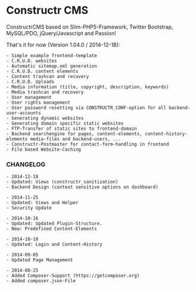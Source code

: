 Constructr CMS
==============

ConstructrCMS based on Slim-PHP5-Framework, Twitter Bootstrap, MySQL/PDO, jQuery/Javascript and Passion!

That's it for now (Version 1.04.0 / 2014-12-18):

	- Simple example frontend-template
	- C.R.U.D. websites
	- Automatic sitemap.xml generation
	- C.R.U.D. content elements
	- Content trashcan and recovery
	- C.R.U.D. Uploads
	- Media information (title, copyright, description, keywords)
	- Media trashcan and recovery
	- User management
	- User rights management
	- User password resetting via CONSTRUCTR_CONF-option for all backend-user-accounts
	- Generating dynamic websites
	- Generating domain specific static websites
	- FTP-Transfer of static sites to frontend-domain
	- Backend searchengine for pages, content-elements, content-history-elements media-files and backend-users, ...
	- Constructr-Postmaster for contact-form-handling in frontend
	- File based Website-Caching

### CHANGELOG

	- 2014-12-18
	- Updated: Views (constructr_sanitization)
	- Backend Design (context sensitive options on dashboard)

	- 2014-11-25
	- Updated: Views and Helper
	- Security Update

	- 2014-10-16
	- Updated: Updated Plugin-Structure.
	- New: Predefined Content-Elements

	- 2014-10-10
	- Updated: Login and Content-History

	- 2014-09-05 
	- Updated Page Management

	- 2014-08-25 
	- Added Composer-Support (https://getcomposer.org)
	- Added composer.json-File
